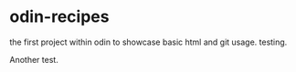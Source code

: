 # odin-recipes
the first project within odin to showcase basic html and git usage.
testing.

Another test.
